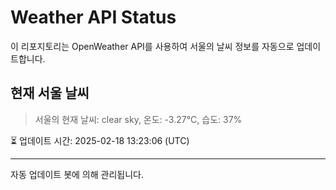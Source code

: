 
# Weather API Status

이 리포지토리는 OpenWeather API를 사용하여 서울의 날씨 정보를 자동으로 업데이트합니다.

## 현재 서울 날씨
> 서울의 현재 날씨: clear sky, 온도: -3.27°C, 습도: 37%

⏳ 업데이트 시간: 2025-02-18 13:23:06 (UTC)

---
자동 업데이트 봇에 의해 관리됩니다.

